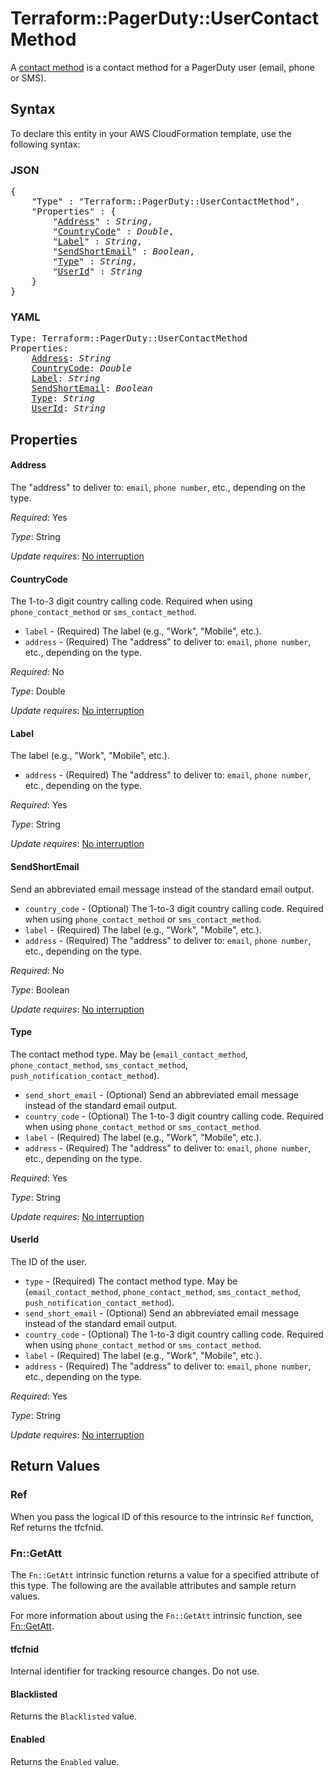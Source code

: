 # Terraform::PagerDuty::UserContactMethod

A [contact method](https://v2.developer.pagerduty.com/v2/page/api-reference#!/Users/get_users_id_contact_methods) is a contact method for a PagerDuty user (email, phone or SMS).

## Syntax

To declare this entity in your AWS CloudFormation template, use the following syntax:

### JSON

<pre>
{
    "Type" : "Terraform::PagerDuty::UserContactMethod",
    "Properties" : {
        "<a href="#address" title="Address">Address</a>" : <i>String</i>,
        "<a href="#countrycode" title="CountryCode">CountryCode</a>" : <i>Double</i>,
        "<a href="#label" title="Label">Label</a>" : <i>String</i>,
        "<a href="#sendshortemail" title="SendShortEmail">SendShortEmail</a>" : <i>Boolean</i>,
        "<a href="#type" title="Type">Type</a>" : <i>String</i>,
        "<a href="#userid" title="UserId">UserId</a>" : <i>String</i>
    }
}
</pre>

### YAML

<pre>
Type: Terraform::PagerDuty::UserContactMethod
Properties:
    <a href="#address" title="Address">Address</a>: <i>String</i>
    <a href="#countrycode" title="CountryCode">CountryCode</a>: <i>Double</i>
    <a href="#label" title="Label">Label</a>: <i>String</i>
    <a href="#sendshortemail" title="SendShortEmail">SendShortEmail</a>: <i>Boolean</i>
    <a href="#type" title="Type">Type</a>: <i>String</i>
    <a href="#userid" title="UserId">UserId</a>: <i>String</i>
</pre>

## Properties

#### Address

The "address" to deliver to: `email`, `phone number`, etc., depending on the type.

_Required_: Yes

_Type_: String

_Update requires_: [No interruption](https://docs.aws.amazon.com/AWSCloudFormation/latest/UserGuide/using-cfn-updating-stacks-update-behaviors.html#update-no-interrupt)

#### CountryCode

The 1-to-3 digit country calling code. Required when using `phone_contact_method` or `sms_contact_method`.
* `label` - (Required) The label (e.g., "Work", "Mobile", etc.).
* `address` - (Required) The "address" to deliver to: `email`, `phone number`, etc., depending on the type.

_Required_: No

_Type_: Double

_Update requires_: [No interruption](https://docs.aws.amazon.com/AWSCloudFormation/latest/UserGuide/using-cfn-updating-stacks-update-behaviors.html#update-no-interrupt)

#### Label

The label (e.g., "Work", "Mobile", etc.).
* `address` - (Required) The "address" to deliver to: `email`, `phone number`, etc., depending on the type.

_Required_: Yes

_Type_: String

_Update requires_: [No interruption](https://docs.aws.amazon.com/AWSCloudFormation/latest/UserGuide/using-cfn-updating-stacks-update-behaviors.html#update-no-interrupt)

#### SendShortEmail

Send an abbreviated email message instead of the standard email output.
* `country_code` - (Optional) The 1-to-3 digit country calling code. Required when using `phone_contact_method` or `sms_contact_method`.
* `label` - (Required) The label (e.g., "Work", "Mobile", etc.).
* `address` - (Required) The "address" to deliver to: `email`, `phone number`, etc., depending on the type.

_Required_: No

_Type_: Boolean

_Update requires_: [No interruption](https://docs.aws.amazon.com/AWSCloudFormation/latest/UserGuide/using-cfn-updating-stacks-update-behaviors.html#update-no-interrupt)

#### Type

The contact method type. May be (`email_contact_method`, `phone_contact_method`, `sms_contact_method`, `push_notification_contact_method`).
* `send_short_email` - (Optional) Send an abbreviated email message instead of the standard email output.
* `country_code` - (Optional) The 1-to-3 digit country calling code. Required when using `phone_contact_method` or `sms_contact_method`.
* `label` - (Required) The label (e.g., "Work", "Mobile", etc.).
* `address` - (Required) The "address" to deliver to: `email`, `phone number`, etc., depending on the type.

_Required_: Yes

_Type_: String

_Update requires_: [No interruption](https://docs.aws.amazon.com/AWSCloudFormation/latest/UserGuide/using-cfn-updating-stacks-update-behaviors.html#update-no-interrupt)

#### UserId

The ID of the user.
* `type` - (Required) The contact method type. May be (`email_contact_method`, `phone_contact_method`, `sms_contact_method`, `push_notification_contact_method`).
* `send_short_email` - (Optional) Send an abbreviated email message instead of the standard email output.
* `country_code` - (Optional) The 1-to-3 digit country calling code. Required when using `phone_contact_method` or `sms_contact_method`.
* `label` - (Required) The label (e.g., "Work", "Mobile", etc.).
* `address` - (Required) The "address" to deliver to: `email`, `phone number`, etc., depending on the type.

_Required_: Yes

_Type_: String

_Update requires_: [No interruption](https://docs.aws.amazon.com/AWSCloudFormation/latest/UserGuide/using-cfn-updating-stacks-update-behaviors.html#update-no-interrupt)

## Return Values

### Ref

When you pass the logical ID of this resource to the intrinsic `Ref` function, Ref returns the tfcfnid.

### Fn::GetAtt

The `Fn::GetAtt` intrinsic function returns a value for a specified attribute of this type. The following are the available attributes and sample return values.

For more information about using the `Fn::GetAtt` intrinsic function, see [Fn::GetAtt](https://docs.aws.amazon.com/AWSCloudFormation/latest/UserGuide/intrinsic-function-reference-getatt.html).

#### tfcfnid

Internal identifier for tracking resource changes. Do not use.

#### Blacklisted

Returns the <code>Blacklisted</code> value.

#### Enabled

Returns the <code>Enabled</code> value.

